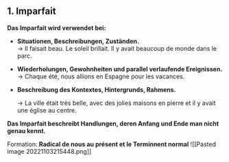 ## 1. Imparfait 
  
**Das Imparfait wird verwendet bei:**

-   **Situationen, Beschreibungen, Zuständen.**  
    -> Il faisait beau. Le soleil brillait. Il y avait beaucoup de monde dans le parc.
-   **Wiederholungen, Gewohnheiten und parallel verlaufende Ereignissen.**  
    -> Chaque été, nous allions en Espagne pour les vacances.
-   **Beschreibung des Kontextes, Hintergrunds, Rahmens.**  
      
    -> La ville était très belle, avec des jolies maisons en pierre et il y avait une église au centre.

****Das Imparfait beschreibt Handlungen, deren Anfang und Ende man nicht genau kennt.****


Formation: **Radical de nous au présent et le Terminnent normal**
![[Pasted image 20221103215448.png]]
